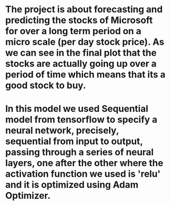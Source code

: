 # The project is about forecasting and predicting the stocks of Microsoft for over a long term period on a micro scale (per day stock price). As we can see in the final plot that the stocks are actually going up over a period of time which means that its a good stock to buy.

# In this model we used Sequential model from tensorflow to specify a neural network, precisely, sequential from input to output, passing through a series of neural layers, one after the other where the activation function we used is 'relu' and it is optimized using Adam Optimizer.

